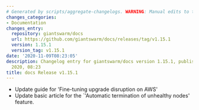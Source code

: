 ```yaml
---
# Generated by scripts/aggregate-changelogs. WARNING: Manual edits to this files will be overwritten.
changes_categories:
- Documentation
changes_entry:
  repository: giantswarm/docs
  url: https://github.com/giantswarm/docs/releases/tag/v1.15.1
  version: 1.15.1
  version_tag: v1.15.1
date: '2020-11-09T08:23:05'
description: Changelog entry for giantswarm/docs version 1.15.1, published on 09 November
  2020, 08:23
title: docs Release v1.15.1
---
```


- Update guide for 'Fine-tuning upgrade disruption on AWS'
- Update basic article for the `'Automatic termination of unhealthy nodes' feature.
